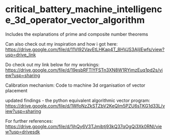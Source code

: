 # critical_battery_machine_intelligence_3d_operator_vector_algorithm
Includes the explanations of prime and composite number theorems

Can also check out my inspiration and how i got here:
https://drive.google.com/file/d/11VI92VavEtLHKap4T_8HVJS3AIjlEwfs/view?usp=drive_link


Do check out my link below for my workings:
https://drive.google.com/file/d/19esbRFTlYFSTn3XN8W1RYimzEuq1pd2s/view?usp=sharing

Calibration mechanism:
Code to machine 3d organisation of vector placement


updated findings - the python equivalent algorithmic vector program:
https://drive.google.com/file/d/1WfoNzZkSTZbV2KeQIm5PZU6sTKG1d33L/view?usp=sharing

For further references:
https://drive.google.com/file/d/1jhQy6V3TJmibtj93kQ37qOgQi3Xk0RNI/view?usp=drivesdk
